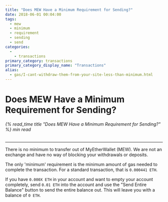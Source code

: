 ```yaml
---
title: "Does MEW Have a Minimum Requirement for Sending?"
date: 2018-06-01 00:04:00
tags:
  - mew
  - minimum
  - requirement
  - sending
  - send
categories:
  - 
    - transactions
primary_category: transactions
primary_category_display_name: "Transactions"
alias:
  - gas/I-cant-withdraw-them-from-your-site-less-than-minimum.html
---
```


# **Does MEW Have a Minimum Requirement for Sending?**

###### {% read_time title "Does MEW Have a Minimum Requirement for Sending?" %} min read

* * *

There is no minimum to transfer out of MyEtherWallet (MEW). We are not an exchange and have no way of blocking your withdrawals or deposits.

The only 'minimum' requirement is the minimum amount of gas needed to complete the transaction. For a standard transaction, that is `0.000441 ETH`.

If you have `0.000X ETH` in your account and want to empty your account completely, send `0.01 ETH` into the account and use the "Send Entire Balance" button to send the entire balance out. This will leave you with a balance of `0 ETH`.
